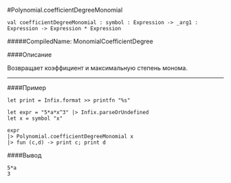#Polynomial.coefficientDegreeMonomial

	val coefficientDegreeMonomial : symbol : Expression -> _arg1 : Expression -> Expression * Expression


#####CompiledName: MonomialCoefficientDegree


####Описание

Возвращает коэффициент и максимальную степень монома.

----------

####Пример
    
    let print = Infix.format >> printfn "%s"
    
    let expr = "5*a*x^3" |> Infix.parseOrUndefined
    let x = symbol "x"
    
    expr
    |> Polynomial.coefficientDegreeMonomial x
    |> fun (c,d) -> print c; print d
    
####Вывод
    
    5*a
    3
    
        





